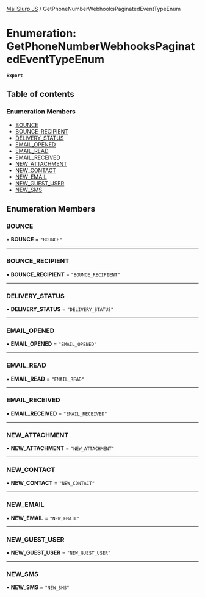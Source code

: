 [MailSlurp JS](../README.md) / GetPhoneNumberWebhooksPaginatedEventTypeEnum

# Enumeration: GetPhoneNumberWebhooksPaginatedEventTypeEnum

**`Export`**

## Table of contents

### Enumeration Members

- [BOUNCE](GetPhoneNumberWebhooksPaginatedEventTypeEnum.md#bounce)
- [BOUNCE\_RECIPIENT](GetPhoneNumberWebhooksPaginatedEventTypeEnum.md#bounce_recipient)
- [DELIVERY\_STATUS](GetPhoneNumberWebhooksPaginatedEventTypeEnum.md#delivery_status)
- [EMAIL\_OPENED](GetPhoneNumberWebhooksPaginatedEventTypeEnum.md#email_opened)
- [EMAIL\_READ](GetPhoneNumberWebhooksPaginatedEventTypeEnum.md#email_read)
- [EMAIL\_RECEIVED](GetPhoneNumberWebhooksPaginatedEventTypeEnum.md#email_received)
- [NEW\_ATTACHMENT](GetPhoneNumberWebhooksPaginatedEventTypeEnum.md#new_attachment)
- [NEW\_CONTACT](GetPhoneNumberWebhooksPaginatedEventTypeEnum.md#new_contact)
- [NEW\_EMAIL](GetPhoneNumberWebhooksPaginatedEventTypeEnum.md#new_email)
- [NEW\_GUEST\_USER](GetPhoneNumberWebhooksPaginatedEventTypeEnum.md#new_guest_user)
- [NEW\_SMS](GetPhoneNumberWebhooksPaginatedEventTypeEnum.md#new_sms)

## Enumeration Members

### BOUNCE

• **BOUNCE** = ``"BOUNCE"``

___

### BOUNCE\_RECIPIENT

• **BOUNCE\_RECIPIENT** = ``"BOUNCE_RECIPIENT"``

___

### DELIVERY\_STATUS

• **DELIVERY\_STATUS** = ``"DELIVERY_STATUS"``

___

### EMAIL\_OPENED

• **EMAIL\_OPENED** = ``"EMAIL_OPENED"``

___

### EMAIL\_READ

• **EMAIL\_READ** = ``"EMAIL_READ"``

___

### EMAIL\_RECEIVED

• **EMAIL\_RECEIVED** = ``"EMAIL_RECEIVED"``

___

### NEW\_ATTACHMENT

• **NEW\_ATTACHMENT** = ``"NEW_ATTACHMENT"``

___

### NEW\_CONTACT

• **NEW\_CONTACT** = ``"NEW_CONTACT"``

___

### NEW\_EMAIL

• **NEW\_EMAIL** = ``"NEW_EMAIL"``

___

### NEW\_GUEST\_USER

• **NEW\_GUEST\_USER** = ``"NEW_GUEST_USER"``

___

### NEW\_SMS

• **NEW\_SMS** = ``"NEW_SMS"``
